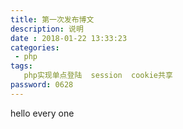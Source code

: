 ```yaml
---
title: 第一次发布博文
description: 说明
date : 2018-01-22 13:33:23
categories:
 - php
tags:
   php实现单点登陆  session  cookie共享
password: 0628
---
```

hello every one